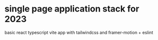 # single page application stack for 2023

basic react typescript vite app with tailwindcss and framer-motion + eslint
